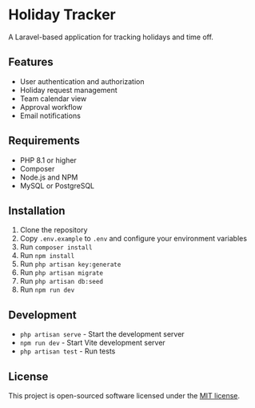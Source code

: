 # Holiday Tracker

A Laravel-based application for tracking holidays and time off.

## Features

- User authentication and authorization
- Holiday request management
- Team calendar view
- Approval workflow
- Email notifications

## Requirements

- PHP 8.1 or higher
- Composer
- Node.js and NPM
- MySQL or PostgreSQL

## Installation

1. Clone the repository
2. Copy `.env.example` to `.env` and configure your environment variables
3. Run `composer install`
4. Run `npm install`
5. Run `php artisan key:generate`
6. Run `php artisan migrate`
7. Run `php artisan db:seed`
8. Run `npm run dev`

## Development

- `php artisan serve` - Start the development server
- `npm run dev` - Start Vite development server
- `php artisan test` - Run tests

## License

This project is open-sourced software licensed under the [MIT license](https://opensource.org/licenses/MIT).
